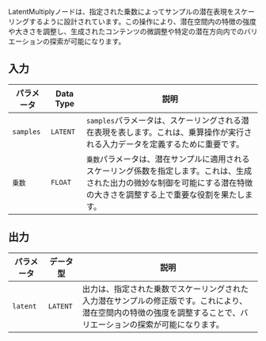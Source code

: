 
LatentMultiplyノードは、指定された乗数によってサンプルの潜在表現をスケーリングするように設計されています。この操作により、潜在空間内の特徴の強度や大きさを調整し、生成されたコンテンツの微調整や特定の潜在方向内でのバリエーションの探索が可能になります。

## 入力

| パラメータ    | Data Type | 説明 |
|--------------|-------------|-------------|
| `samples`    | `LATENT`    | `samples`パラメータは、スケーリングされる潜在表現を表します。これは、乗算操作が実行される入力データを定義するために重要です。 |
| `乗数` | `FLOAT`     | `乗数`パラメータは、潜在サンプルに適用されるスケーリング係数を指定します。これは、生成された出力の微妙な制御を可能にする潜在特徴の大きさを調整する上で重要な役割を果たします。 |

## 出力

| パラメータ | データ型 | 説明 |
|-----------|-------------|-------------|
| `latent`  | `LATENT`    | 出力は、指定された乗数でスケーリングされた入力潜在サンプルの修正版です。これにより、潜在空間内の特徴の強度を調整することで、バリエーションの探索が可能になります。 |
